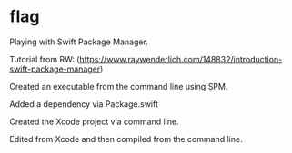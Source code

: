 # flag

Playing with Swift Package Manager.

Tutorial from RW: (https://www.raywenderlich.com/148832/introduction-swift-package-manager)

Created an executable from the command line using SPM.

Added a dependency via Package.swift

Created the Xcode project via command line.

Edited from Xcode and then compiled from the command line.

